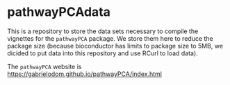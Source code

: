 # pathwayPCAdata
This is a repository to store the data sets necessary to compile the vignettes for the `pathwayPCA` package. We store them here to reduce the package size (because bioconductor has limits to package size to 5MB, we dicided to put data into this repository and use RCurl to load data).

The `pathwayPCA` website is https://gabrielodom.github.io/pathwayPCA/index.html
